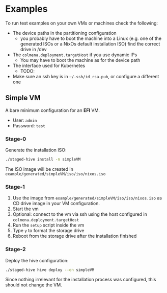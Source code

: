 # Examples

To run test examples on your own VMs or machines check the following:
- The device paths in the partitioning configuration
  - you probably have to boot the machine into a Linux (e.g. one of the generated ISOs or a NixOs default installation ISO) find the correct drive in /dev
- The `colmena.deployment.targetHost` if you use dynamic IPs
  - You may have to boot the machine as for the device path
- The interface used for Kubernetes
  - TODO:
- Make sure an ssh key is in `~/.ssh/id_rsa.pub`, or configure a different one

## Simple VM

A bare minimum configuration for an **EFI** VM.

- User: `admin`
- Password: `test`

### Stage-0

Generate the installation ISO:

```bash
./staged-hive install -n simpleVM
```

The ISO image will be created in `example/generated/simpleVM/iso/iso/nixos.iso`

### Stage-1

1. Use the image from `example/generated/simpleVM/iso/iso/nixos.iso` as CD drive image in your VM configuration.
2. Start the vm
3. Optional: connect to the vm via ssh using the host configured in `colmena.deployment.targetHost`
4. Run the `setup` script inside the vm
5. Type `y` to format the storage drive
6. Reboot from the storage drive after the installation finished

### Stage-2

Deploy the hive configuration:

```bash
./staged-hive hive deploy --on simpleVM
```

Since nothing irrelevant for the installation process was configured, this should not change the VM.